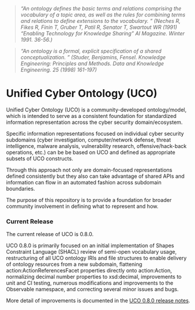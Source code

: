 > *“An ontology defines the basic terms and relations comprising the vocabulary of a topic area, as well as the rules for combining terms and relations to define extensions to the vocabulary. ” (Neches R, Fikes R, Finin T, Gruber T, Patil R, Senator T, Swartout WR (1991) “Enabling Technology for Knowledge Sharing” AI Magazine. Winter 1991. 36-56.)*

> *“An ontology is a formal, explicit specification of a shared conceptualization. ” (Studer, Benjamins, Fensel. Knowledge Engineering: Principles and Methods. Data and Knowledge Engineering. 25 (1998) 161-197)*

# Unified Cyber Ontology (UCO)

Unified Cyber Ontology (UCO) is a community-developed ontology/model, which is intended to serve as a consistent foundation for standardized information representation across the cyber security domain/ecosystem.

Specific information representations focused on individual cyber security subdomains (cyber investigation, computer/network defense, threat intelligence, malware analysis, vulnerability research, offensive/hack-back operations, etc.) can be be based on UCO and defined as appropriate subsets of UCO constructs.

Through this approach not only are domain-focused representations defined consistently but they also can take advantage of shared APIs and information can flow in an automated fashion across subdomain boundaries.

The purpose of this repository is to provide a foundation for broader community involvement in defining what to represent and how.

### Current Release
The current release of UCO is 0.8.0.

UCO 0.8.0 is primarily focused on an initial implementation of Shapes Constraint Language (SHACL) review of semi-open vocabulary usage, restructuring of all UCO ontology IRIs and file structures to enable delivery of ontology resources from a new subdomain, flattening action:ActionReferencesFacet properties directly onto action:Action, normalizing decimal number properties to xsd:decimal, improvements to unit and CI testing, numerous modifications and improvements to the Observable namespace, and correcting several minor issues and bugs.

More detail of improvements is documented in the [UCO 0.8.0 release notes](https://unifiedcyberontology.org/releases/0.8.0/).
